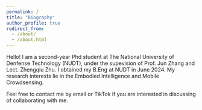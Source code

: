 ```yaml
---
permalink: /
title: "Biography"
author_profile: true
redirect_from: 
  - /about/
  - /about.html
---
```


Hello! I am a second-year Phd student at The National University of Denfense Technology (NUDT), under the supevision of Prof. Jun Zhang and Lect. Zhengqiu Zhu. I obtained my B.Eng at NUDT in June 2024. My research interests lie in the Embodied Intelligence and Mobile Crowdsensing.

Feel free to contact me by email or TikTok if you are interested in discussing of collaborating with me.

